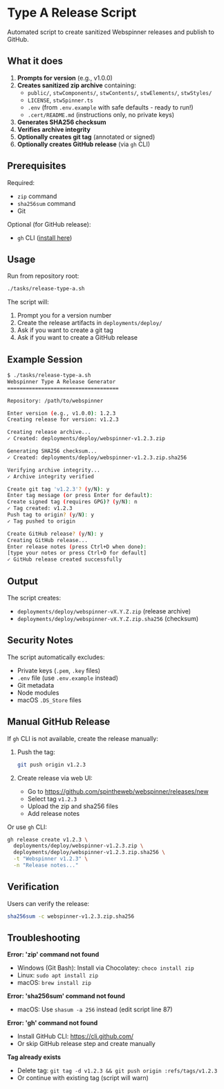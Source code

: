 # Type A Release Script

Automated script to create sanitized Webspinner releases and publish to GitHub.

## What it does

1. **Prompts for version** (e.g., v1.0.0)
2. **Creates sanitized zip archive** containing:
   - `public/`, `stwComponents/`, `stwContents/`, `stwElements/`, `stwStyles/`
   - `LICENSE`, `stwSpinner.ts`
   - `.env` (from `.env.example` with safe defaults - ready to run!)
   - `.cert/README.md` (instructions only, no private keys)
3. **Generates SHA256 checksum**
4. **Verifies archive integrity**
5. **Optionally creates git tag** (annotated or signed)
6. **Optionally creates GitHub release** (via `gh` CLI)

## Prerequisites

Required:
- `zip` command
- `sha256sum` command
- Git

Optional (for GitHub release):
- `gh` CLI ([install here](https://cli.github.com/))

## Usage

Run from repository root:

```bash
./tasks/release-type-a.sh
```

The script will:
1. Prompt you for a version number
2. Create the release artifacts in `deployments/deploy/`
3. Ask if you want to create a git tag
4. Ask if you want to create a GitHub release

## Example Session

```bash
$ ./tasks/release-type-a.sh
Webspinner Type A Release Generator
====================================

Repository: /path/to/webspinner

Enter version (e.g., v1.0.0): 1.2.3
Creating release for version: v1.2.3

Creating release archive...
✓ Created: deployments/deploy/webspinner-v1.2.3.zip

Generating SHA256 checksum...
✓ Created: deployments/deploy/webspinner-v1.2.3.zip.sha256

Verifying archive integrity...
✓ Archive integrity verified

Create git tag 'v1.2.3'? (y/N): y
Enter tag message (or press Enter for default): 
Create signed tag (requires GPG)? (y/N): n
✓ Tag created: v1.2.3
Push tag to origin? (y/N): y
✓ Tag pushed to origin

Create GitHub release? (y/N): y
Creating GitHub release...
Enter release notes (press Ctrl+D when done):
[type your notes or press Ctrl+D for default]
✓ GitHub release created successfully
```

## Output

The script creates:
- `deployments/deploy/webspinner-vX.Y.Z.zip` (release archive)
- `deployments/deploy/webspinner-vX.Y.Z.zip.sha256` (checksum)

## Security Notes

The script automatically excludes:
- Private keys (`.pem`, `.key` files)
- `.env` file (use `.env.example` instead)
- Git metadata
- Node modules
- macOS `.DS_Store` files

## Manual GitHub Release

If `gh` CLI is not available, create the release manually:

1. Push the tag:
   ```bash
   git push origin v1.2.3
   ```

2. Create release via web UI:
   - Go to https://github.com/spintheweb/webspinner/releases/new
   - Select tag `v1.2.3`
   - Upload the zip and sha256 files
   - Add release notes

Or use `gh` CLI:
```bash
gh release create v1.2.3 \
  deployments/deploy/webspinner-v1.2.3.zip \
  deployments/deploy/webspinner-v1.2.3.zip.sha256 \
  -t "Webspinner v1.2.3" \
  -n "Release notes..."
```

## Verification

Users can verify the release:

```bash
sha256sum -c webspinner-v1.2.3.zip.sha256
```

## Troubleshooting

**Error: 'zip' command not found**
- Windows (Git Bash): Install via Chocolatey: `choco install zip`
- Linux: `sudo apt install zip`
- macOS: `brew install zip`

**Error: 'sha256sum' command not found**
- macOS: Use `shasum -a 256` instead (edit script line 87)

**Error: 'gh' command not found**
- Install GitHub CLI: https://cli.github.com/
- Or skip GitHub release step and create manually

**Tag already exists**
- Delete tag: `git tag -d v1.2.3 && git push origin :refs/tags/v1.2.3`
- Or continue with existing tag (script will warn)
